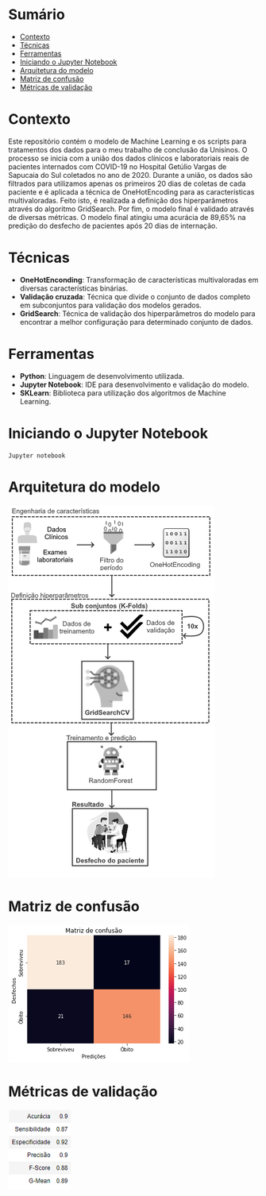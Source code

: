 # Sumário
- [Contexto](https://github.com/lucas-rtk/preditor_desfechos_covid19#Contexto)
- [Técnicas](https://github.com/lucas-rtk/preditor_desfechos_covid19#Técnicas)
- [Ferramentas](https://github.com/lucas-rtk/preditor_desfechos_covid19#Ferramentas)
- [Iniciando o Jupyter Notebook](https://github.com/lucas-rtk/preditor_desfechos_covid19#Iniciando-o-Jupyter-Notebook)
- [Arquitetura do modelo](https://github.com/lucas-rtk/preditor_desfechos_covid19#Arquitetura-do-modelo)
- [Matriz de confusão](https://github.com/lucas-rtk/preditor_desfechos_covid19#Matriz-de-confusão)
- [Métricas de validação](https://github.com/lucas-rtk/preditor_desfechos_covid19#Métricas-de-validação)

# Contexto
Este repositório contém o modelo de Machine Learning e os scripts para tratamentos dos dados para o meu trabalho de conclusão da Unisinos. O processo se inicia com a união dos dados clínicos e laboratoriais reais de pacientes internados com COVID-19 no Hospital Getúlio Vargas de Sapucaia do Sul coletados no ano de 2020. Durante a união, os dados são filtrados para utilizamos apenas os primeiros 20 dias de coletas de cada paciente e é aplicada a técnica de OneHotEncoding para as características multivaloradas. Feito isto, é realizada a definição dos hiperparâmetros através do algoritmo GridSearch. Por fim, o modelo final é validado através de diversas métricas. O modelo final atingiu uma acurácia de 89,65% na predição do desfecho de pacientes após 20 dias de internação.

# Técnicas
- **OneHotEnconding**: Transformação de características multivaloradas em diversas características binárias.
- **Validação cruzada**: Técnica que divide o conjunto de dados completo em subconjuntos para validação dos modelos gerados.
- **GridSearch**: Técnica de validação dos hiperparâmetros do modelo para encontrar a melhor configuração para determinado conjunto de dados.

# Ferramentas
- **Python**: Linguagem de desenvolvimento utilizada.
- **Jupyter Notebook**: IDE para desenvolvimento e validação do modelo.
- **SKLearn**: Biblioteca para utilização dos algoritmos de Machine Learning.

# Iniciando o Jupyter Notebook
```
Jupyter notebook
```

# Arquitetura do modelo
![Arquitetura do modelo](/imagens/Arquitetura_modelo.png)

# Matriz de confusão
![matriz de confusão](/imagens/matriz_confusao.png)

# Métricas de validação
![Métricas de validação](/imagens/metricas.png)